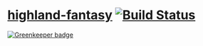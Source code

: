 [highland-fantasy](https://github.com/amsross/highland-fantasy) [![Build Status](https://travis-ci.org/amsross/highland-fantasy.svg?branch=master)](https://travis-ci.org/amsross/highland-fantasy)
======================

[![Greenkeeper badge](https://badges.greenkeeper.io/amsross/highland-fantasy.svg)](https://greenkeeper.io/)
